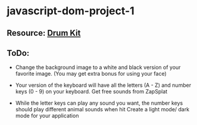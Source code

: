 # javascript-dom-project-1

## Resource: [Drum Kit](https://youtu.be/VuN8qwZoego?si=5j90uA3KQ_E85fdZ)

## ToDo:
- Change the background image to a white and black version of your favorite image. (You may get extra bonus for using your face)

- Your version of the keyboard will have all the letters (A - Z) and number keys (0 - 9) on your keyboard. Get free sounds from ZapSplat

- While the letter keys can play any sound you want, the number keys should play different animal sounds when hit
Create a light mode/ dark mode for your application
